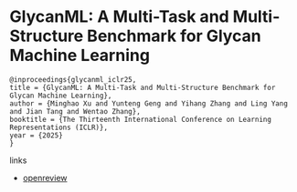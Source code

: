 # GlycanML: A Multi-Task and Multi-Structure Benchmark for Glycan Machine Learning

```
@inproceedings{glycanml_iclr25,
title = {GlycanML: A Multi-Task and Multi-Structure Benchmark for Glycan Machine Learning},
author = {Minghao Xu and Yunteng Geng and Yihang Zhang and Ling Yang and Jian Tang and Wentao Zhang},
booktitle = {The Thirteenth International Conference on Learning Representations (ICLR)},
year = {2025}
}
```

links
- [openreview](https://openreview.net/forum?id=owEQ0FTfVj)
